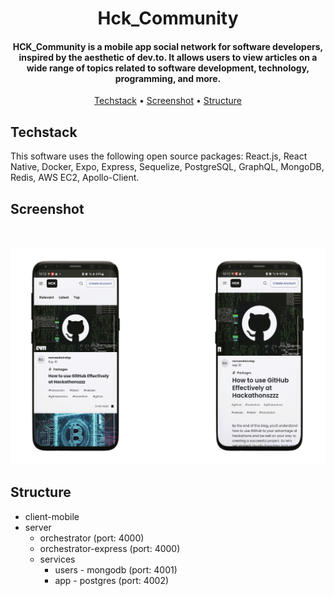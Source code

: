 <h1 align="center"> Hck_Community </h1>

<h4 align="center">HCK_Community is a mobile app social network for software developers, inspired by the aesthetic of dev.to. It allows users to view articles on a wide range of topics related to software development, technology, programming, and more.</h4>

<p align="center">
  <a href="#techstack">Techstack</a> •
  <a href="#screenshot">Screenshot</a> •
  <a href="#structure">Structure</a> 
</p>

## Techstack

This software uses the following open source packages: React.js, React Native, Docker, Expo, Express, Sequelize,
PostgreSQL, GraphQL, MongoDB, Redis, AWS EC2, Apollo-Client.

## Screenshot

<br>

![screenshot](./ss.png)

## Structure

- client-mobile
- server
  - orchestrator (port: 4000)
  - orchestrator-express (port: 4000)
  - services
    - users - mongodb (port: 4001)
    - app - postgres (port: 4002)
